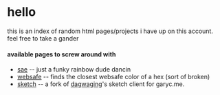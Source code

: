 # hello
this is an index of random html pages/projects i have up on this account. feel free to take a gander

#### available pages to screw around with
* [sae](https://quackbarc.github.io/sae "he will dance, you'll see") -- just a funky rainbow dude dancin
* [websafe](https://quackbarc.github.io/dump/websafe) -- finds the closest websafe color of a hex (sort of broken)
* [sketch](https://quackbarc.github.io/sketch/) -- a fork of [dagwaging](https://dagwaging.github.io/sketch/)'s sketch client for garyc.me.
